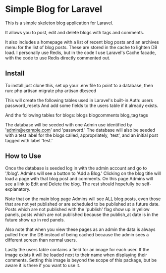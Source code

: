 # Simple Blog for Laravel

This is a simple skeleton blog application for Laravel.

It allows you to post, edit and delete blogs with tags and comments.

It also includes a homepage with a list of recent blog posts and an archives menu for the list of blog posts. These are stored in the cache to lighten DB load. I personally use Redis, but in the code I use Laravel's Cache facade, with the code to use Redis directly commented out.

## Install
To install just clone this, set up your .env file to point to a database, then run:
php artisan migrate
php artisan db:seed

This will create the following tables used in Laravel's built-in Auth:
  users
  password_resets
And add some fields to the users table if it already exists.
  
 And the following tables for blogs:
  blogs
  blogcomments
  blog_tag
  tags
  
The database will be seeded with one Admin use identified by 'admin@example.com' and 'password.' 
The database will also be seeded with a test label for the blogs called, appropriately, 'test', and an initial post tagged with label 'test.'

## How to Use
Once the database is seeded log in with the admin account and go to '/blog'. Admins will see a button to 'Add a Blog.' Clicking on the blog title will load a page with that blog post and comments. On this page Admins will see a link to Edit and Delete the blog. The rest should hopefully be self-explanatory. 

Note that on the main blog page Admins will see ALL blog posts, even those that are not yet published or are scheduled to be published at a future date. Posts which are not published with the 'publish' flag show up in yellow panels, posts which are not published because the publish_at date is in the future show up in red panels. 

Also note that when you view these pages as an admin the data is always pulled from the DB instead of being cached because the admin sees a different screen than normal users.

Lastly the users table contains a field for an image for each user. If the image exists it will be loaded next to their name when displaying their comments. Setting this image is beyond the scope of this package, but be aware it is there if you want to use it.

